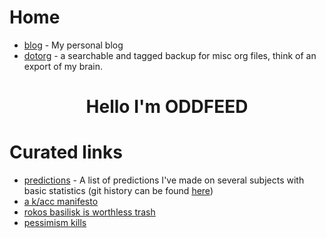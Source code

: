 # Home
- [blog](https://oddfeed.github.io/blog/) - My personal blog
- [dotorg](https://oddfeed.github.io/dotorg/) - a searchable and tagged backup for misc org files, think of an export of my brain.

<h1 align="center">Hello I'm ODDFEED</h1>


# Curated links
- [predictions](https://oddfeed.github.io/dotorg/20241102-predictions.html) - A list of predictions I've made on several subjects with basic statistics (git history can be found [here](https://github.com/oddfeed/dotorg/commits/main/20241102-predictions.org))
- [a k/acc manifesto](https://oddfeed.github.io/blog/2024/03/15/k-acc-manifesto.html)
- [rokos basilisk is worthless trash](https://oddfeed.github.io/blog/2024/08/16/rokos-basilisk-is-worthless-trash.html)
- [pessimism kills](https://oddfeed.github.io/blog/2024/03/29/pessimism-kills.html)
